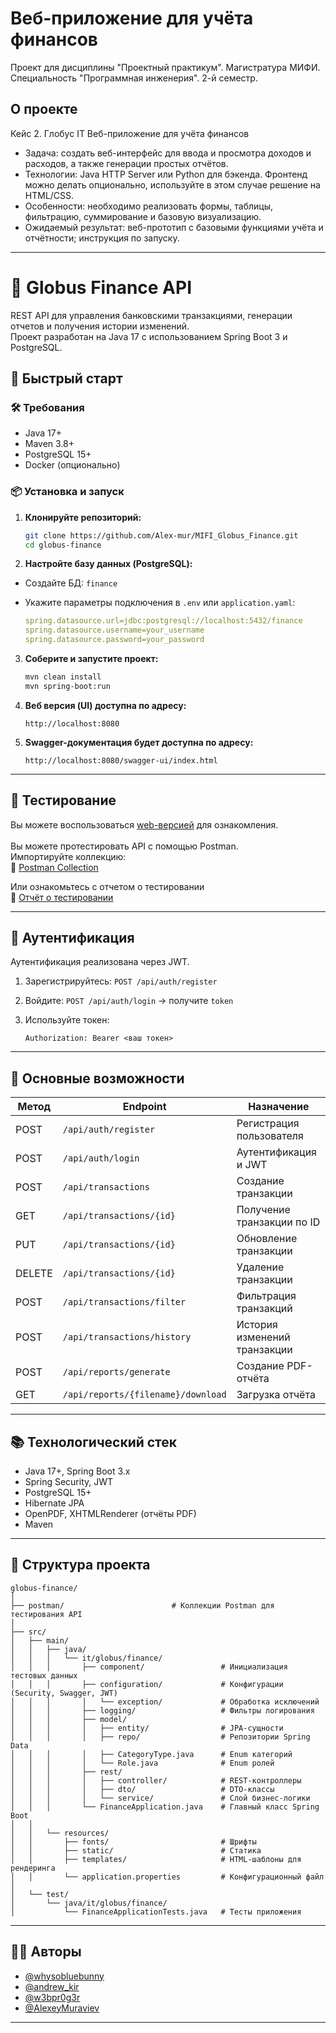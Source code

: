 # Веб-приложение для учёта финансов

Проект для дисциплины "Проектный практикум".
Магистратура МИФИ. Специальность "Программная инженерия". 2-й семестр.

## О проекте

Кейс 2. Глобус IT
Веб-приложение для учёта финансов

- Задача:
  создать веб-интерфейс для ввода и просмотра доходов и расходов, а также генерации простых отчётов.
- Технологии:
  Java HTTP Server или Python для бэкенда. Фронтенд можно делать опционально, используйте в этом случае решение на
  HTML/CSS.
- Особенности:
  необходимо реализовать формы, таблицы, фильтрацию, суммирование и базовую визуализацию.
- Ожидаемый результат:
  веб-прототип с базовыми функциями учёта и отчётности; инструкция по запуску.

---

# 💸 Globus Finance API

REST API для управления банковскими транзакциями, генерации отчетов и получения истории изменений.  
Проект разработан на Java 17 с использованием Spring Boot 3 и PostgreSQL.

## 🚀 Быстрый старт

### 🛠️ Требования

- Java 17+
- Maven 3.8+
- PostgreSQL 15+
- Docker (опционально)

### 📦 Установка и запуск

1. **Клонируйте репозиторий:**
   ```bash
   git clone https://github.com/Alex-mur/MIFI_Globus_Finance.git
   cd globus-finance
    ```

2. **Настройте базу данных (PostgreSQL):**

* Создайте БД: `finance`
* Укажите параметры подключения в `.env` или `application.yaml`:

  ```yaml
  spring.datasource.url=jdbc:postgresql://localhost:5432/finance
  spring.datasource.username=your_username
  spring.datasource.password=your_password
  ```

3. **Соберите и запустите проект:**

   ```bash
   mvn clean install
   mvn spring-boot:run
   ```

4. **Веб версия (UI) доступна по адресу:**

   ```
   http://localhost:8080
   ```

5. **Swagger-документация будет доступна по адресу:**

   ```
   http://localhost:8080/swagger-ui/index.html
   ```

---

## 🧪 Тестирование

Вы можете воспользоваться [web-версией](http://localhost:8080) для ознакомления.   
</br>Вы можете протестировать API с помощью Postman.   
Импортируйте коллекцию:   
📁 [Postman Collection](./postman/FinanceApp.json)

Или ознакомьтесь с отчетом о тестировании   
🧾 [Отчёт о тестировании](https://github.com/Alex-mur/MIFI_Globus_Finance/wiki/Отчёт-о-тестировании)

---

## 🔐 Аутентификация

Аутентификация реализована через JWT.

1. Зарегистрируйтесь: `POST /api/auth/register`
2. Войдите: `POST /api/auth/login` → получите `token`
3. Используйте токен:

   ```
   Authorization: Bearer <ваш токен>
   ```

---

## 🧾 Основные возможности

| Метод  | Endpoint                           | Назначение                   |
|--------|------------------------------------|------------------------------|
| POST   | `/api/auth/register`               | Регистрация пользователя     |
| POST   | `/api/auth/login`                  | Аутентификация и JWT         |
| POST   | `/api/transactions`                | Создание транзакции          |
| GET    | `/api/transactions/{id}`           | Получение транзакции по ID   |
| PUT    | `/api/transactions/{id}`           | Обновление транзакции        |
| DELETE | `/api/transactions/{id}`           | Удаление транзакции          |
| POST   | `/api/transactions/filter`         | Фильтрация транзакций        |
| POST   | `/api/transactions/history`        | История изменений транзакции |
| POST   | `/api/reports/generate`            | Создание PDF-отчёта          |
| GET    | `/api/reports/{filename}/download` | Загрузка отчёта              |

---

## 📚 Технологический стек

* Java 17+, Spring Boot 3.x
* Spring Security, JWT
* PostgreSQL 15+
* Hibernate JPA
* OpenPDF, XHTMLRenderer (отчёты PDF)
* Maven

---

## 📁 Структура проекта

```
globus-finance/
│
├── postman/                        # Коллекции Postman для тестирования API
│
├── src/
│   ├── main/
│   │   ├── java/
│   │   │   └── it/globus/finance/
│   │   │       ├── component/                 # Инициализация тестовых данных
│   │   │       ├── configuration/             # Конфигурации (Security, Swagger, JWT)
│   │   │       │   └── exception/             # Обработка исключений
│   │   │       ├── logging/                   # Фильтры логирования
│   │   │       ├── model/
│   │   │       │   ├── entity/                # JPA-сущности
│   │   │       │   ├── repo/                  # Репозитории Spring Data
│   │   │       │   ├── CategoryType.java      # Enum категорий
│   │   │       │   └── Role.java              # Enum ролей
│   │   │       ├── rest/
│   │   │       │   ├── controller/            # REST-контроллеры
│   │   │       │   ├── dto/                   # DTO-классы
│   │   │       │   └── service/               # Слой бизнес-логики
│   │   │       └── FinanceApplication.java    # Главный класс Spring Boot
│   │
│   │   └── resources/
│   │       ├── fonts/                         # Шрифты
│   │       ├── static/                        # Статика
│   │       ├── templates/                     # HTML-шаблоны для рендеринга
│   │       └── application.properties         # Конфигурационный файл
│
│   └── test/
│       └── java/it/globus/finance/
│           └── FinanceApplicationTests.java   # Тесты приложения
```

---

## 👨‍💻 Авторы

* [@whysobluebunny](https://t.me/whysobluebunny)
* [@andrew\_kir](https://t.me/andrew_kir)
* [@w3bpr0g3r](https://t.me/w3bpr0g3r)
* [@AlexeyMuraviev](https://t.me/AlexeyMuraviev)

---



  
